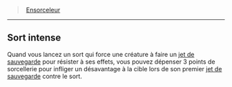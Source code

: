 ﻿> [Ensorceleur](hd_sorcerer.md)

---

## Sort intense

Quand vous lancez un sort qui force une créature à faire un [jet de sauvegarde](hd_abilities_jets_de_sauvegarde.md) pour résister à ses effets, vous pouvez dépenser 3 points de sorcellerie pour infliger un désavantage à la cible lors de son premier [jet de sauvegarde](hd_abilities_jets_de_sauvegarde.md) contre le sort.


